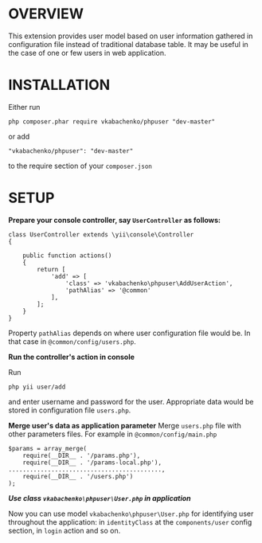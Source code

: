 OVERVIEW
========

This extension provides user model based on user information gathered in configuration file instead of traditional database table. It may be useful in the case of one or few users in web application.

INSTALLATION
============

Either run

``` 
php composer.phar require vkabachenko/phpuser "dev-master"
```

or add

```
"vkabachenko/phpuser": "dev-master"
```

to the require section of your `composer.json`

SETUP
=====

**Prepare your console controller, say `UserController` as follows:**

```
class UserController extends \yii\console\Controller
{

    public function actions()
    {
        return [
            'add' => [
                'class' => 'vkabachenko\phpuser\AddUserAction',
                'pathAlias' => '@common'
            ],
        ];
    }
}
```

Property `pathAlias` depends on where user configuration file would be. In that case in `@common/config/users.php`.

**Run the controller's action in console**

Run 

```
php yii user/add
```

and enter username and password for the user. Appropriate data would be stored in configuration file `users.php`.

**Merge user's data as application parameter**
Merge `users.php` file with other parameters files. For example in `@common/config/main.php`

```
$params = array_merge(
    require(__DIR__ . '/params.php'),
    require(__DIR__ . '/params-local.php'),
...........................................,
    require(__DIR__ . '/users.php')
);
```

***Use class `vkabachenko\phpuser\User.php` in application***

Now you can use model `vkabachenko\phpuser\User.php` for identifying user throughout the application: in `identityClass` at the `components/user` config section, in `login` action and so on. 




